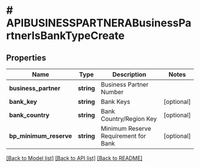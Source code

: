 # # APIBUSINESSPARTNERABusinessPartnerIsBankTypeCreate

## Properties

Name | Type | Description | Notes
------------ | ------------- | ------------- | -------------
**business_partner** | **string** | Business Partner Number |
**bank_key** | **string** | Bank Keys | [optional]
**bank_country** | **string** | Bank Country/Region Key | [optional]
**bp_minimum_reserve** | **string** | Minimum Reserve Requirement for Bank | [optional]

[[Back to Model list]](../../README.md#models) [[Back to API list]](../../README.md#endpoints) [[Back to README]](../../README.md)
